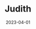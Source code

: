 ---
date: 2023-04-01
featured_image: judith2.webp
title: Judith
description: Congratulations, You've Chosen to Wed the Love of  Your Life! You have decided to make a lifetime commitment and your wedding should be your dream come true! I would be honored to be part of this special day. Together we can make your vows reflect your love and your special day like, Waterside Weddings features Elopements, Weddings, Vow Renewals, and Wedding Packages. I look forward to encouraging and supporting you in choosing vows, blessings, readings, and special ceremonies to enhance your wedding. We can make this wedding very special for you and reflect the two of you. Go to Website for [more](www.2elope2nh.com)
#type: gallery
---